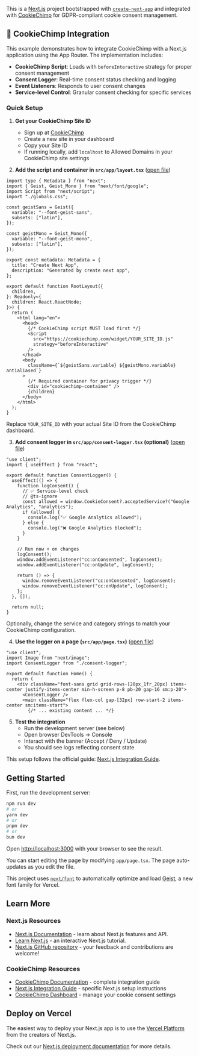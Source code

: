 This is a [Next.js](https://nextjs.org) project bootstrapped with [`create-next-app`](https://nextjs.org/docs/app/api-reference/cli/create-next-app) and integrated with [CookieChimp](https://cookiechimp.com) for GDPR-compliant cookie consent management.

## 🍪 CookieChimp Integration

This example demonstrates how to integrate CookieChimp with a Next.js application using the App Router. The implementation includes:

- **CookieChimp Script**: Loads with `beforeInteractive` strategy for proper consent management
- **Consent Logger**: Real-time consent status checking and logging
- **Event Listeners**: Responds to user consent changes
- **Service-level Control**: Granular consent checking for specific services

### Quick Setup

1. **Get your CookieChimp Site ID**
   - Sign up at [CookieChimp](https://cookiechimp.com)
   - Create a new site in your dashboard
   - Copy your Site ID
   - If running locally, add `localhost` to Allowed Domains in your CookieChimp site settings

2. **Add the script and container in `src/app/layout.tsx`** ([open file](./src/app/layout.tsx))

```12:45:src/app/layout.tsx
import type { Metadata } from "next";
import { Geist, Geist_Mono } from "next/font/google";
import Script from "next/script";
import "./globals.css";

const geistSans = Geist({
  variable: "--font-geist-sans",
  subsets: ["latin"],
});

const geistMono = Geist_Mono({
  variable: "--font-geist-mono",
  subsets: ["latin"],
});

export const metadata: Metadata = {
  title: "Create Next App",
  description: "Generated by create next app",
};

export default function RootLayout({
  children,
}: Readonly<{
  children: React.ReactNode;
}>) {
  return (
    <html lang="en">
      <head>
        {/* CookieChimp script MUST load first */}
        <Script
          src="https://cookiechimp.com/widget/YOUR_SITE_ID.js"
          strategy="beforeInteractive"
        />
      </head>
      <body
        className={`${geistSans.variable} ${geistMono.variable} antialiased`}
      >
        {/* Required container for privacy trigger */}
        <div id="cookiechimp-container" />
        {children}
      </body>
    </html>
  );
}
```

Replace `YOUR_SITE_ID` with your actual Site ID from the CookieChimp dashboard.

3. **Add consent logger in `src/app/consent-logger.tsx` (optional)** ([open file](./src/app/consent-logger.tsx))

```1:30:src/app/consent-logger.tsx
"use client";
import { useEffect } from "react";

export default function ConsentLogger() {
  useEffect(() => {
    function logConsent() {
      // ✅ Service-level check
      // @ts-ignore
      const allowed = window.CookieConsent?.acceptedService?("Google Analytics", "analytics");
      if (allowed) {
        console.log("✅ Google Analytics allowed");
      } else {
        console.log("❌ Google Analytics blocked");
      }
    }

    // Run now + on changes
    logConsent();
    window.addEventListener("cc:onConsented", logConsent);
    window.addEventListener("cc:onUpdate", logConsent);

    return () => {
      window.removeEventListener("cc:onConsented", logConsent);
      window.removeEventListener("cc:onUpdate", logConsent);
    };
  }, []);

  return null;
}
```

Optionally, change the service and category strings to match your CookieChimp configuration.

4. **Use the logger on a page (`src/app/page.tsx`)** ([open file](./src/app/page.tsx))

```1:12:src/app/page.tsx
"use client";
import Image from "next/image";
import ConsentLogger from "./consent-logger";

export default function Home() {
  return (
    <div className="font-sans grid grid-rows-[20px_1fr_20px] items-center justify-items-center min-h-screen p-8 pb-20 gap-16 sm:p-20">
      <ConsentLogger />
      <main className="flex flex-col gap-[32px] row-start-2 items-center sm:items-start">
        {/* ... existing content ... */}
```

5. **Test the integration**
   - Run the development server (see below)
   - Open browser DevTools → Console
   - Interact with the banner (Accept / Deny / Update)
   - You should see logs reflecting consent state

This setup follows the official guide: [Next.js Integration Guide](https://cookiechimp.com/docs/installation/nextjs).

## Getting Started

First, run the development server:

```bash
npm run dev
# or
yarn dev
# or
pnpm dev
# or
bun dev
```

Open [http://localhost:3000](http://localhost:3000) with your browser to see the result.

You can start editing the page by modifying `app/page.tsx`. The page auto-updates as you edit the file.

This project uses [`next/font`](https://nextjs.org/docs/app/building-your-application/optimizing/fonts) to automatically optimize and load [Geist](https://vercel.com/font), a new font family for Vercel.

## Learn More

### Next.js Resources
- [Next.js Documentation](https://nextjs.org/docs) - learn about Next.js features and API.
- [Learn Next.js](https://nextjs.org/learn) - an interactive Next.js tutorial.
- [Next.js GitHub repository](https://github.com/vercel/next.js) - your feedback and contributions are welcome!

### CookieChimp Resources
- [CookieChimp Documentation](https://cookiechimp.com/docs) - complete integration guide
- [Next.js Integration Guide](https://cookiechimp.com/docs/installation/nextjs) - specific Next.js setup instructions
- [CookieChimp Dashboard](https://cookiechimp.com) - manage your cookie consent settings

## Deploy on Vercel

The easiest way to deploy your Next.js app is to use the [Vercel Platform](https://vercel.com/new?utm_medium=default-template&filter=next.js&utm_source=create-next-app&utm_campaign=create-next-app-readme) from the creators of Next.js.

Check out our [Next.js deployment documentation](https://nextjs.org/docs/app/building-your-application/deploying) for more details.
